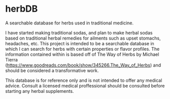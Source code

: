 # herbDB
A searchable database for herbs used in traditional medicine.

I have started making traditional sodas, and plan to make herbal sodas based on traditional herbal remedies for ailments such as upset stomachs, headaches, etc.  This project is intended to be a searchable database in which I can search for herbs with certain properties or flavor profiles.  The information contained within is based off of The Way of Herbs by Michael Tierra (https://www.goodreads.com/book/show/345266.The_Way_of_Herbs) and should be considered a transformative work.

This database is for reference only and is not intended to offer any medical advice.  Consult a licensed medical proffessional should be consulted before starting any herbal supplements.
